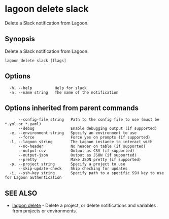 # lagoon delete slack

Delete a Slack notification from Lagoon.

## Synopsis

Delete a Slack notification from Lagoon.

```text
lagoon delete slack [flags]
```

## Options

```text
  -h, --help          Help for slack
  -n, --name string   The name of the notification
```

## Options inherited from parent commands

```text
      --config-file string   Path to the config file to use (must be *.yml or *.yaml)
      --debug                Enable debugging output (if supported)
  -e, --environment string   Specify an environment to use
      --force                Force yes on prompts (if supported)
  -l, --lagoon string        The Lagoon instance to interact with
      --no-header            No header on table (if supported)
      --output-csv           Output as CSV (if supported)
      --output-json          Output as JSON (if supported)
      --pretty               Make JSON pretty (if supported)
  -p, --project string       Specify a project to use
      --skip-update-check    Skip checking for updates
  -i, --ssh-key string       Specify path to a specific SSH key to use for Lagoon authentication
```

## SEE ALSO

* [lagoon delete](lagoon_delete.md)     - Delete a project, or delete notifications and variables from projects or environments.


